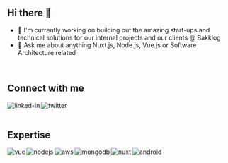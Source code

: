 ## Hi there 👋


- 🔭 I'm currently working on building out the amazing start-ups and technical solutions for our internal projects and our clients @ Bakklog
- 💬 Ask me about anything Nuxt.js, Node.js, Vue.js or Software Architecture related
<br>

## Connect with me
[<img align="left" alt="linked-in" src="https://img.shields.io/badge/linkedin-%230077B5.svg?&style=for-the-badge&logo=linkedin&logoColor=white" />](https://www.linkedin.com/in/stephan-moerman/)
[<img align="left" alt="twitter" src="https://img.shields.io/badge/twitter-%231DA1F2.svg?&style=for-the-badge&logo=twitter&logoColor=white" />](https://twitter.com/stmoerman)
<br>
<br>

## Expertise
<img align="left" alt="vue" src="https://img.shields.io/badge/vue%20-%2320232a.svg?&style=for-the-badge&logo=vue&logoColor=%2361DAFB" />
<img align="left" alt="nodejs" src="https://img.shields.io/badge/node.js%20-%2343853D.svg?&style=for-the-badge&logo=node.js&logoColor=white" />
<img align="left" alt="aws" src="https://img.shields.io/badge/%20AWS-%23232F3E?logo=amazon-aws&logoColor=white&style=for-the-badge" />
<img align="left" alt="mongodb" src="https://img.shields.io/badge/mongodb-%23316192.svg?&style=for-the-badge&logo=mongodb&logoColor=white" />
<img align="left" alt="nuxt" src="https://img.shields.io/badge/nuxt.js%20-%2320232a.svg?&style=for-the-badge&logo=nuxt&logoColor=%2361DAFB" />
<img align="left" alt="android" src="https://img.shields.io/badge/iOS-3DDC84?logo=iOS&logoColor=white&style=for-the-badge" />
<br>
<br>
